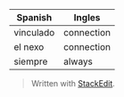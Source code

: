 
| Spanish | Ingles |
|--|--|
| vinculado | connection |
| el nexo | connection |
| siempre | always |



> Written with [StackEdit](https://stackedit.io/).
<!--stackedit_data:
eyJoaXN0b3J5IjpbODUwODk3MTYyXX0=
-->